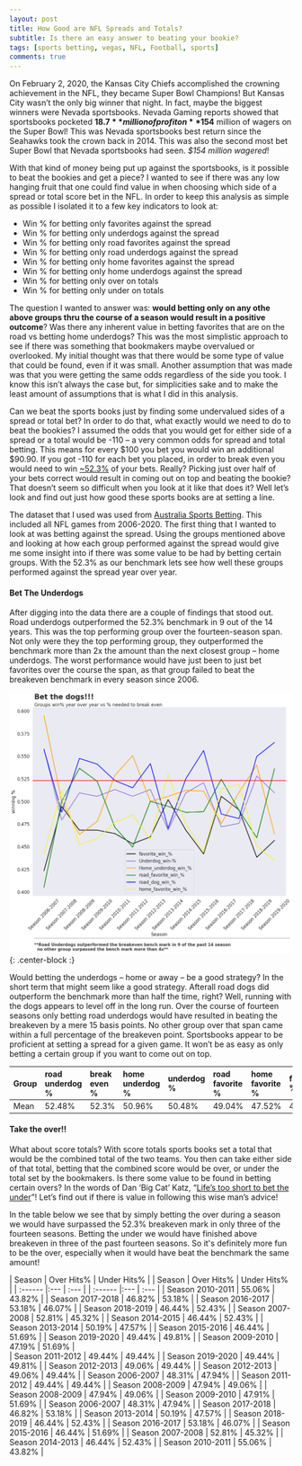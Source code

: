 ```yaml
---
layout: post
title: How Good are NFL Spreads and Totals?
subtitle: Is there an easy answer to beating your bookie?
tags: [sports betting, vegas, NFL, Football, sports]
comments: true
---
```

On February 2, 2020, the Kansas City Chiefs accomplished the crowning achievement in the NFL, they became Super Bowl Champions! But Kansas City wasn’t the only big winner that night. In fact, maybe the biggest winners were Nevada sportsbooks. Nevada Gaming reports showed that sportsbooks pocketed **$18.7** million of profit on **$154** million of wagers on the Super Bowl! This was Nevada sportsbooks best return since the Seahawks took the crown back in 2014. This was also the second most bet Super Bowl that Nevada sportsbooks had seen. _$154 million wagered_!

With that kind of money being put up against the sportsbooks, is it possible to beat the bookies and get a piece? I wanted to see if there was any low hanging fruit that one could find value in when choosing which side of a spread or total score bet in the NFL. In order to keep this analysis as simple as possible I isolated it to a few key indicators to look at:

* Win % for betting only favorites against the spread
* Win % for betting only underdogs against the spread
* Win % for betting only road favorites against the spread
* Win % for betting only road underdogs against the spread
* Win % for betting only home favorites against the spread
* Win % for betting only home underdogs against the spread
* Win % for betting only over on totals
* Win % for betting only under on totals

The question I wanted to answer was: **would betting only on any othe above groups thru the course of a season would result in a positive outcome**? Was there any inherent value in betting favorites that are on the road vs betting home underdogs? This was the most simplistic approach to see if there was something that bookmakers maybe overvalued or overlooked. My initial thought was that there would be some type of value that could be found, even if it was small. Another assumption that was made was that you were getting the same odds regardless of the side you took. I know this isn’t always the case but, for simplicities sake and to make the least amount of assumptions that is what I did in this analysis.

Can we beat the sports books just by finding some undervalued sides of a spread or total bet? In order to do that, what exactly would we need to do to beat the bookies? I assumed the odds that you would get for either side of a spread or a total would be -110 – a very common odds for spread and total betting. This means for every $100 you bet you would win an additional $90.90. If you got -110 for each bet you placed, in order to break even you would need to win [~52.3%](https://sportsanalyticssimulator.com/articles/five-break-even-percentages-for-sports-bettors/) of your bets. Really? Picking just over half of your bets correct would result in coming out on top and beating the bookie? That doesn’t seem so difficult when you look at it like that does it? Well let’s look and find out just how good these sports books are at setting a line.

The dataset that I used was used from  [Australia Sports Betting](http://www.aussportsbetting.com/data/historical-nfl-results-and-odds-data/). This included all NFL games from 2006-2020. The first thing that I wanted to look at was betting against the spread. Using the groups mentioned above and looking at how each group performed against the spread would give me some insight into if there was some value to be had by betting certain groups. With the 52.3% as our benchmark lets see how well these groups performed against the spread year over year.

#### Bet The Underdogs

After digging into the data there are a couple of findings that stood out. Road underdogs outperformed the 52.3% benchmark in 9 out of the 14 years. This was the top performing group over the fourteen-season span. Not only were they the top performing group, they outperformed the benchmark more than 2x the amount than the next closest group – home underdogs. The worst performance would have just been to just bet favorites over the course the span, as that group failed to beat the breakeven benchmark in every season since 2006.

![Groups win % against the spread by season](https://github.com/tmbern/tmbern.github.io/blob/master/img/win_percentage_by_season.png){: .center-block :}


Would betting the underdogs – home or away – be a good strategy? In the short term that might seem like a good strategy. Afterall road dogs did outperform the benchmark more than half the time, right? Well, running with the dogs appears to level off in the long run. Over the course of fourteen seasons only betting road underdogs would have resulted in beating the breakeven by a mere 15 basis points. No other group over that span came within a full percentage of the breakeven point.  Sportsbooks appear to be proficient at setting a spread for a given game. It won’t be as easy as only betting a certain group if you want to come out on top.

| Group | road underdog % | break even % | home underdog % | underdog % | road favorite % | home favorite % | favorite % | push % | 
| :------ |:--- | :--- | :--- | :--- | :--- | :--- | :--- | :--- |
| Mean | 52.48% | 52.3% | 50.96% | 50.48% | 49.04% | 47.52% | 46.68% | 2.84% |

#### Take the over!!

What about score totals? With score totals sports books set a total that would be the combined total of the two teams. You then can take either side of that total, betting that the combined score would be over, or under the total set by the bookmakers. Is there some value to be found in betting certain overs? In the words of Dan ‘Big Cat’ Katz, “[Life’s too short to bet the under](https://twitter.com/barstoolbigcat/status/1018519944584220679?lang=en)”! Let’s find out if there is value in following this wise man’s advice!

In the table below we see that by simply betting the over during a season we would have surpassed the 52.3% breakeven mark in only three of the fourteen seasons. Betting the under we would have finished above breakeven in three of the past fourteen seasons. So it's definitely more fun to be the over, especially when it would have beat the benchmark the same amount!

| Season | Over Hits% | Under Hits% |                                    | Season | Over Hits% | Under Hits% |
| :------ |:--- | :--- |                                                 | :------ |:--- | :--- |
| Season 2010-2011 | 55.06% | 43.82% |                                   | Season 2017-2018 | 46.82% | 53.18% |
| Season 2016-2017 | 53.18% | 46.07% |                                   | Season 2018-2019 | 46.44% | 52.43% |
| Season 2007-2008 | 52.81% | 45.32% |                                   | Season 2014-2015 | 46.44% | 52.43% | 
| Season 2013-2014 | 50.19% | 47.57% |                                   | Season 2015-2016 | 46.44% | 51.69% |
| Season 2019-2020 | 49.44% | 49.81% |                                   | Season 2009-2010 | 47.19% | 51.69% |  
| Season 2011-2012 | 49.44% | 49.44% |                                   | Season 2019-2020 | 49.44% | 49.81% |
| Season 2012-2013 | 49.06% | 49.44% |                                   | Season 2012-2013 | 49.06% | 49.44% |
| Season 2006-2007 | 48.31% | 47.94% |                                   | Season 2011-2012 | 49.44% | 49.44% |
| Season 2008-2009 | 47.94% | 49.06% |                                   | Season 2008-2009 | 47.94% | 49.06% |
| Season 2009-2010 | 47.91% | 51.69% |                                   | Season 2006-2007 | 48.31% | 47.94% |
| Season 2017-2018 | 46.82% | 53.18% |                                   | Season 2013-2014 | 50.19% | 47.57% |
| Season 2018-2019 | 46.44% | 52.43% |                                   | Season 2016-2017 | 53.18% | 46.07% |
| Season 2015-2016 | 46.44% | 51.69% |                                   | Season 2007-2008 | 52.81% | 45.32% |
| Season 2014-2013 | 46.44% | 52.43% |                                   | Season 2010-2011 | 55.06% | 43.82% |
